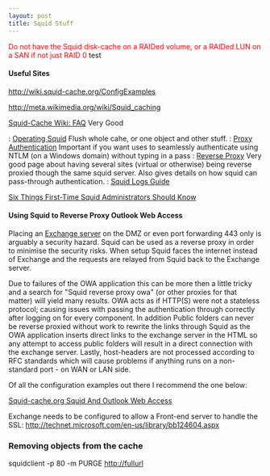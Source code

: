 ```yaml
---
layout: post 
title: Squid Stuff
---
```


<font color=red>Do not have the Squid disk-cache on a RAIDed volume, or
a RAIDed LUN on a SAN if not just RAID 0</font> test

#### Useful Sites

<http://wiki.squid-cache.org/ConfigExamples>

<http://meta.wikimedia.org/wiki/Squid_caching>

[Squid-Cache Wiki: FAQ](http://wiki.squid-cache.org/SquidFaq/) Very Good

:   [Operating
    Squid](http://wiki.squid-cache.org/SquidFaq/OperatingSquid) Flush
    whole cahe, or one object and other stuff.
:   [Proxy
    Authentication](http://wiki.squid-cache.org/SquidFaq/ProxyAuthentication)
    Important if you want uses to seamlessly authenticate using NTLM (on
    a Windows domain) without typing in a pass
:   [Reverse Proxy](http://wiki.squid-cache.org/SquidFaq/ReverseProxy)
    Very good page about having several sites (virtual or otherwise)
    being reverse proxied though the same squid server. Also gives
    details on how squid can pass-through authentication.
:   [Squid Logs Guide](http://wiki.squid-cache.org/SquidFaq/SquidLogs)

[Six Things First-Time Squid Administrators Should
Know](http://www.onlamp.com/pub/a/onlamp/2004/02/12/squid.html)

#### Using Squid to Reverse Proxy Outlook Web Access

Placing an [Exchange
server](http://en.wikipedia.org/wiki/Microsoft_Exchange_Server) on the
DMZ or even port forwarding 443 only is arguably a security hazard.
Squid can be used as a reverse proxy in order to minimise the security
risks. When setup Squid faces the internet instead of Exchange and the
requests are relayed from Squid back to the Exchange server.

Due to failures of the OWA application this can be more then a little
tricky and a search for \"Squid reverse proxy owa\" (or other proxies
for that matter) will yield many results. OWA acts as if HTTP(S) were
not a stateless protocol; causing issues with passing the authentication
through correctly after logging on for every component. In addition
Public folders can never be reverse proxied without work to rewrite the
links through Squid as the OWA application inserts direct links to the
exchange server in the HTML so any attempt to access public folders will
result in a direct connection with the exchange server. Lastly,
host-headers are not processed according to RFC standards which will
cause problems if anything runs on a non-standard port - on WAN or LAN
side.

Of all the configuration examples out there I recommend the one below:

[Squid-cache.org Squid And Outlook Web
Access](http://wiki.squid-cache.org/ConfigExamples/SquidAndOutlookWebAccess)

Exchange needs to be configured to allow a Front-end server to handle
the SSL: <http://technet.microsoft.com/en-us/library/bb124604.aspx>

### Removing objects from the cache

squidclient -p 80 -m PURGE <http://fullurl>
